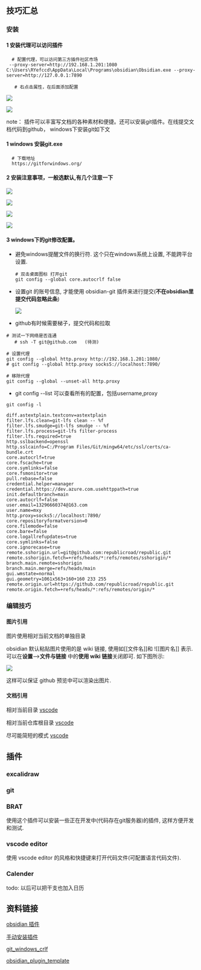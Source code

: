 
## 技巧汇总

### 安装
#### 1 安装代理可以访问插件

```shell
  # 配置代理，可以访问第三方插件社区市场
 --proxy-server=http://192.168.1.201:1080
C:\Users\RYefccd\AppData\Local\Programs\obsidian\Obsidian.exe --proxy-server=http://127.0.0.1:7890

   # 右点击属性，在后面添加配置
```


![](attach/ob_proxy_01.png)

![](attach/ob_proxy_02.png)



   note：
	 插件可以丰富写文档的各种素材和便捷。还可以安装git插件。在线提交文档代码到github，
	 windows下安装git如下文
	 


#### 1 windows 安装git.exe

```
  # 下载地址
  https://gitforwindows.org/
```

#### 2 安装注意事项，一般选默认,有几个注意一下

![](attach/git_windows_tips2.jpg)

![](attach/git_windows_tips3.jpg)

![](attach/git_windows_tips1.jpg)

![](attach/git_windows_tips4.jpg)



#### 3 windows下的git修改配置。


- 避免windows提醒文件的换行符. 这个只在windows系统上设置, 不能跨平台设置. 
	```
	# 双击桌面图标 打开git 
	git config --global core.autocrlf false
	```


- 设置git 的账号信息, 才能使用 obsidian-git 插件来进行提交(**不在obsidian里提交代码忽略此条**)

	![](attach/obsidian_git_tips01.png)



- github有时候需要梯子，提交代码和拉取 

```shell
# 测试一下网络是否连通
   # ssh -T git@github.com   (待测)

# 设置代理
git config --global http.proxy http://192.168.1.201:1080/
# git config --global http.proxy socks5://localhost:7890/

# 移除代理
git config --global --unset-all http.proxy
```

- git config --list  可以查看所有的配置，包括username,proxy

```
git config -l

diff.astextplain.textconv=astextplain
filter.lfs.clean=git-lfs clean -- %f
filter.lfs.smudge=git-lfs smudge -- %f
filter.lfs.process=git-lfs filter-process
filter.lfs.required=true
http.sslbackend=openssl
http.sslcainfo=C:/Program Files/Git/mingw64/etc/ssl/certs/ca-bundle.crt
core.autocrlf=true
core.fscache=true
core.symlinks=false
core.fsmonitor=true
pull.rebase=false
credential.helper=manager
credential.https://dev.azure.com.usehttppath=true
init.defaultbranch=main
core.autocrlf=false
user.email=13296660374@163.com
user.name=mxy
http.proxy=socks5://localhost:7890/
core.repositoryformatversion=0
core.filemode=false
core.bare=false
core.logallrefupdates=true
core.symlinks=false
core.ignorecase=true
remote.sshorigin.url=git@github.com:republicroad/republic.git
remote.sshorigin.fetch=+refs/heads/*:refs/remotes/sshorigin/*
branch.main.remote=sshorigin
branch.main.merge=refs/heads/main
gui.wmstate=normal
gui.geometry=1061x563+160+160 233 255
remote.origin.url=https://github.com/republicroad/republic.git
remote.origin.fetch=+refs/heads/*:refs/remotes/origin/*

```



### 编辑技巧

#### 图片引用

图片使用相对当前文档的单独目录

obsidian 默认粘贴图片使用的是 wiki 链接, 使用如\[[文件名]]和 \!\[[图片名]] 表示. 可以在**设置**-->**文件与链接** 中的**使用 wiki 链接**关闭即可. 如下图所示:

![](attach/Pasted%20image%2020240130003753.png)

这样可以保证 github 预览中可以渲染出图片.


#### 文档引用


相对当前目录
	[vscode](vscode.md)
	
相对当前仓库根目录
	[vscode](vscode.md)
	
尽可能简短的模式
	[vscode](vscode.md)


## 插件

### excalidraw


### git


### BRAT

使用这个插件可以安装一些正在开发中(代码存在git服务器)的插件, 这样方便开发和测试.

### vscode editor

使用 vscode editor 的风格和快捷键来打开代码文件(可配置语言代码文件).


### Calender

todo: 以后可以把干支也加入日历

## 资料链接

[obsidian 插件](https://mdnice.com/writing/5caac9e9eb61489a959db5fd415e4d20)

[手动安装插件](https://www.youtube.com/watch?v=ffGfVBLDI_0)

[git_windows_crlf](https://stackoverflow.com/questions/17628305/windows-git-warning-lf-will-be-replaced-by-crlf-is-that-warning-tail-backwar)

[obsidian_plugin_template](https://github.com/polyipseity/obsidian-plugin-template)

